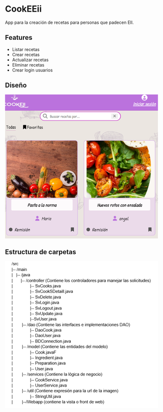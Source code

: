 # CookEEii

App para la creación de recetas para personas que padecen EII.

## Features

- Listar recetas
- Crear recetas
- Actualizar recetas
- Eliminar recetas
- Crear login usuarios

## Diseño

![Designs](./src/main/webapp/images/web.png)

## Estructura de carpetas

![Directorio](./src/main/webapp/images/directory.png)